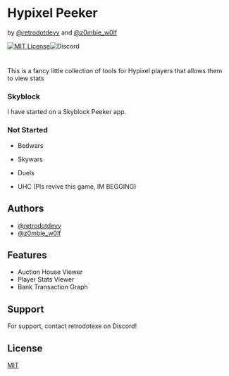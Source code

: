 
# Hypixel Peeker
by [@retrodotdevv](https://www.github.com/retrodotdevv) and [@z0mbie_w0lf](https://www.github.com/z0mbie_w0lf)

[![MIT License](https://img.shields.io/badge/License-MIT-green.svg)](https://choosealicense.com/licenses/mit/)![Discord](https://img.shields.io/discord/1156750728279367691?label=Discord&color=%23454FBF%20)

#
This is a fancy little collection of tools for Hypixel players that allows them to view stats

### Skyblock
I have started on a Skyblock Peeker app.

### Not Started
- Bedwars

- Skywars

- Duels

- UHC (Pls revive this game, IM BEGGING)


## Authors

- [@retrodotdevv](https://www.github.com/retrodotdevv)
- [@z0mbie_w0lf](https://www.github.com/z0mbie_w0lf)

## Features

- Auction House Viewer
- Player Stats Viewer
- Bank Transaction Graph


## Support

For support, contact retrodotexe on Discord!


## License

[MIT](https://choosealicense.com/licenses/mit/)


